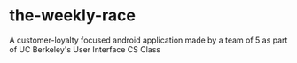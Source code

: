 the-weekly-race
===============

A customer-loyalty focused android application made by a team of 5 as part of UC Berkeley's User Interface CS Class
